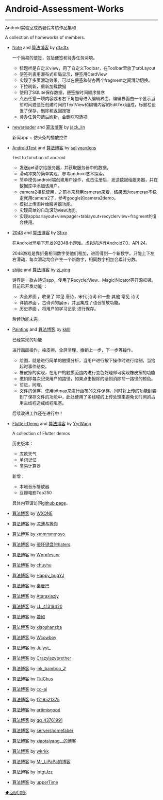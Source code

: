 # Android-Assessment-Works

***

Android实验室成员暑假考核作品集和

A collection of homeworks of members.

* [Note](https://github.com/dtxdtx/Note) and [算法博客](https://blog.csdn.net/qq_44000076) by [dtxdtx](https://github.com/dtxdtx)

  一个简易的便签，包括便签和待办任务两项。 
  + 标题栏是自定义view，用了自定义Toolbar，在Toolbar里放了tabLayout
  + 便签列表用瀑布式布局显示，便签用CardView
  + 实现了多页滑动效果，可以在便签和待办两个fragment之间滑动切换。
  + 下拉刷新，重新加载数据
  + 使用了SQLite保存数据，便签按时间顺序排序
  + 点击任意一项内容或者右下角加号进入编辑界面，编辑界面由一个显示当前时间或便签创建时间的TextView和编辑内容的EditText组成，标题栏设置了保存、删除和返回按钮
  + 待办任务勾选后刷新，会删除勾选项

* [newsreader](https://github.com/lin3713271998/newsreader) and [算法博客](https://blog.csdn.net/qq_41231602) by [jack_lin](https://github.com/lin3713271998)

  新闻app + 仿头条的播放控件

* [AndroidTest](https://github.com/sallygardens/AndroidTest) and [算法博客](https://blog.csdn.net/dujiaosongmu/article/details/100176351) by [sallygardens](https://github.com/sallygardens)

  Test to function of android

  + 发送get请求给服务器，并获取服务器中的数据。
  + 滑动冲突的简单实现，参考android艺术探索。
  + 简单模仿android端创建用户操作，点击注册后，发送数据给服务器，并在数据库中添加该用户。
  + camera2相机使用，之前本来想用camerax来着，结果因为camerax不稳定就用camera2了，参考google的camera2demo。
  + 模拟上传图片给服务器功能。
  + 实现简单的自动滚动view功能。
  + 实现appbarlayout+viewpager+tablayout+recyclerview+fragment的复合使用。

* [2048](https://github.com/Sfixy/-2048) and [算法博客](https://sfixy.github.io/) by [Sfixy](https://github.com/Sfixy)

  在Android环境下开发的2048小游戏。虚拟机运行Android7.0，API 24。
  
  2048游戏是靠折叠相同数字使他们相加，进而得到一个新数字。只能上下左右滑动，每次滑动均会产生一个新数字，相同数字相加会累计分数。

* [shijie](https://github.com/punk1/shijie) and [算法博客](https://github.com/punk1/kaohe) by [zj_ying](https://github.com/punk1)

  诗界是一款古诗词app，使用了RecyclerView、MagicINicator等开源框架。目前已开发功能 ：
  
  + 大全界面 ，收录了 常见 唐诗，宋代 诗词 和一些 其他 常见 诗词
  + 详情界面 ，古诗词的展示，并且集成了语音播放功能。
  + 历史界面 ，将用户的学习记录 进行保存。
  
  后续功能未完。

* [Painting](https://github.com/kklll/Painting) and [算法博客](https://github.com/kklll/StudyNode/blob/master/%E7%AE%97%E6%B3%95/%E7%AE%97%E6%B3%95.md) by [kklll](https://github.com/kklll)

  已经实现的功能

  进行画画操作，橡皮擦，全屏清理，撤销上一步，下一步等操作。
  + 绘图，就是进行简单的触摸分析，当用户进行按下操作时进行绘制，当抬起时事件结束。
  + 橡皮擦的实现，在用户的触摸范围内进行变色处理即可实现橡皮擦的功能
  + 撤销即每次记录用户的路径，如果点击擦除的话则消除前一路径的颜色。
  + 前进，同理。
  + 文件的保存，使用bitmap来进行画布的文件保存，同时将上传的功能封装到了保存文件的功能中，此处使用了多线程的上传处理来避免长时间的占用主线程造成线程阻塞。

  后续改进工作还在进行中！

* [Flutter-Demo](https://github.com/wanghao15536870732/Flutter-Demo) and [算法博客](https://github.com/wanghao15536870732/StudyNotes/tree/master/%E7%AE%97%E6%B3%95/LeetCode) by [YyrWang](https://github.com/wanghao15536870732)

  A collection of Flutter demos

  历史版本：
  + 库欧天气
  + 单词记忆
  + 简易计算器

  新增：
  + 本地音乐播放器
  + 豆瓣电影Top250

  具体内容请访问[github page](https://github.com/wanghao15536870732/Flutter-Demo/blob/master/README.md)。

* [算法博客](https://github.com/WXONE/BiliBili_NATIONAL-TREASURE_Comment_analysis/tree/master/%E6%9A%91%E5%81%87%E4%BD%9C%E4%B8%9A) by [WXONE](https://github.com/WXONE)

* [算法博客](https://blog.csdn.net/m0_43383082/article/details/100775016) by [凉薄与等你](https://me.csdn.net/m0_43383082)

* [算法博客](https://xmmmmmovo.github.io/2019/09/12/lab-summer-question/) by [xmmmmmovo](https://xmmmmmovo.github.io/about/)
  
* [算法博客](https://blog.csdn.net/weixin_43551575) by [砸坏键盘的haters](https://me.csdn.net/weixin_43551575)

* [算法博客](https://github.com/Wprofessor/Leetcode_Practice) by [Wprofessor](https://github.com/Wprofessor)

* [算法博客](https://github.com/chuyhu/LeetcodePractise) by [chuyhu](https://github.com/chuyhu)

* [算法博客](https://blog.csdn.net/Happy_bugYJ/article/details/100812757) by [Happy_bugYJ](https://blog.csdn.net/Happy_bugYJ)

* [算法博客](https://blog.csdn.net/weixin_43895482/article/details/99680882) by [秦曼巴](https://me.csdn.net/weixin_43895482)

* [算法博客](https://blog.csdn.net/qq_41963701) by [Ataraxiazjy](https://me.csdn.net/qq_41963701)

* [算法博客](https://blog.csdn.net/qq_41319420) by [LL_41319420](https://me.csdn.net/qq_41319420)

* [算法博客](https://blog.csdn.net/qq_43634388/article/details/99339846) by [姬如](https://me.csdn.net/qq_43634388)

* [算法博客](https://github.com/xiaoshanzha/LeetCode/tree/master/Code) by [xiaoshanzha](https://github.com/xiaoshanzha)

* [算法博客](https://blog.wcowboy.cn/archives/) by [Wcowboy](https://blog.wcowboy.cn/)

* [算法博客](https://blog.csdn.net/Julyyt_) by [Julyyt_](https://me.csdn.net/Julyyt_)

* [算法博客](https://blog.csdn.net/qq_40520920) by [Crazylazybrother](https://github.com/Crazylazybrother)

* [算法博客](https://blog.csdn.net/qq_42737011) by [ink_bamboo_♪](https://me.csdn.net/qq_42737011)

* [算法博客](https://dreammemory001.github.io/tags/#LeetCode) by [TkiChus](https://dreammemory001.github.io/)

* [算法博客](https://github.com/co-ai/LeaningVoice/tree/master/MD) by [co-ai](https://github.com/co-ai)

* [算法博客](https://juejin.im/user/5c62ffa16fb9a049ab0e1ad4) by [1219521375](https://juejin.im/user/5c62ffa16fb9a049ab0e1ad4)

* [算法博客](https://github.com/artimisgood/2019-android-) by [artimisgood](https://github.com/artimisgood)

* [算法博客](https://blog.csdn.net/qq_43761991/article/details/100831160) by [qq_43761991](https://me.csdn.net/qq_43761991)

* [算法博客](https://blog.csdn.net/servershomefaber) by [servershomefaber](https://me.csdn.net/servershomefaber)

* [算法博客](https://blog.csdn.net/xiaotaiyang__) by [xiaotaiyang__的博客](https://me.csdn.net/xiaotaiyang__)

* [算法博客](https://github.com/wkrkk/Practice/tree/master/LeetCode) by [wkrkk](https://github.com/wkrkk)

* [算法博客](https://blog.csdn.net/Mr_LiPaPa) by [Mr_LiPaPa的博客](https://blog.csdn.net/Mr_LiPaPa)

* [算法博客](https://blog.csdn.net/IntgtJzz) by [IntgtJzz](https://me.csdn.net/IntgtJzz)

* [算法博客](https://blog.csdn.net/upperTime) by [upperTime](https://me.csdn.net/upperTime)

[⬆回到顶部](#top)
